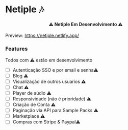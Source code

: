 # Netiple 🎶

<h4 align="center"> 
	⚠  Netiple  Em Desenvolvimento ⚠
</h4>

Preview: https://netiple.netlify.app/

### Features

Todos com ⚠ estão em desenvolvimento

- [ ] Autenticação SSO e por email e senha⚠
- [ ] Blog ⚠
- [ ] Visualização de outros usuarios ⚠
- [ ] Chat ⚠
- [ ] Player de aúdio ⚠
- [ ] Responsividade (não é prioridade) ⚠
- [ ] Criação de Conta ⚠
- [ ] Paginação via API para Sample Packs ⚠
- [ ] Marketplace ⚠
- [ ] Compras com Stripe & Paypal⚠

